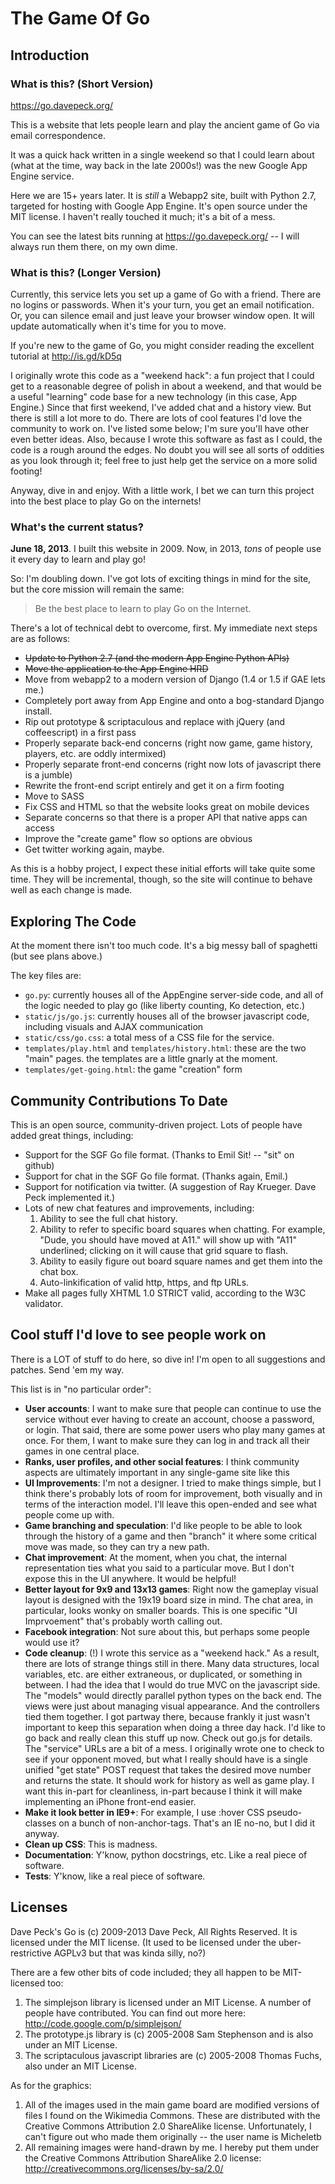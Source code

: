 # The Game Of Go

## Introduction

### What is this? (Short Version)

https://go.davepeck.org/

This is a website that lets people learn and play the ancient game of Go via email correspondence.

It was a quick hack written in a single weekend so that I could learn about (what at the time, way back in the late 2000s!) was the new Google App Engine service.

Here we are 15+ years later. It is _still_ a Webapp2 site, built with Python 2.7, targeted for hosting with Google App Engine. It's open source under the MIT license. I haven't really touched it much; it's a bit of a mess.

You can see the latest bits running at https://go.davepeck.org/ -- I will always run them there, on my own dime.

### What is this? (Longer Version)

Currently, this service lets you set up a game of Go with a friend. There are no logins or passwords. When it's your turn, you get an email notification. Or, you can silence email and just leave your browser window open. It will update automatically when it's time for you to move.

If you're new to the game of Go, you might consider reading the excellent tutorial at http://is.gd/kD5q

I originally wrote this code as a "weekend hack": a fun project that I could get to a reasonable degree of polish in about a weekend, and that would be a useful "learning" code base for a new technology (in this case, App Engine.) Since that first weekend, I've added chat and a history view. But there is still a lot more to do. There are lots of cool features I'd love the community to work on. I've listed some below; I'm sure you'll have other even better ideas. Also, because I wrote this software as fast as I could, the code is a rough around the edges. No doubt you will see all sorts of oddities as you look through it; feel free to just help get the service on a more solid footing!

Anyway, dive in and enjoy. With a little work, I bet we can turn this project into the best place to play Go on the internets!

### What's the current status?

**June 18, 2013**. I built this website in 2009. Now, in 2013, _tons_ of people use it every day to learn and play go!

So: I'm doubling down. I've got lots of exciting things in mind for the site, but the core mission will remain the same:

> Be the best place to learn to play Go on the Internet.

There's a lot of technical debt to overcome, first. My immediate next steps are as follows:

- ~~Update to Python 2.7 (and the modern App Engine Python APIs)~~
- ~~Move the application to the App Engine HRD~~
- Move from webapp2 to a modern version of Django (1.4 or 1.5 if GAE lets me.)
- Completely port away from App Engine and onto a bog-standard Django install.
- Rip out prototype & scriptaculous and replace with jQuery (and coffeescript) in a first pass
- Properly separate back-end concerns (right now game, game history, players, etc. are oddly intermixed)
- Properly separate front-end concerns (right now lots of javascript there is a jumble)
- Rewrite the front-end script entirely and get it on a firm footing
- Move to SASS
- Fix CSS and HTML so that the website looks great on mobile devices
- Separate concerns so that there is a proper API that native apps can access
- Improve the "create game" flow so options are obvious
- Get twitter working again, maybe.

As this is a hobby project, I expect these initial efforts will take quite some time. They will be incremental, though, so the site will continue to behave well as each change is made.

## Exploring The Code

At the moment there isn't too much code. It's a big messy ball of spaghetti (but see plans above.)

The key files are:

- `go.py`: currently houses all of the AppEngine server-side code, and all of the logic needed to play go (like liberty counting, Ko detection, etc.)
- `static/js/go.js`: currently houses all of the browser javascript code, including visuals and AJAX communication
- `static/css/go.css`: a total mess of a CSS file for the service.
- `templates/play.html` and `templates/history.html`: these are the two "main" pages. the templates are a little gnarly at the moment.
- `templates/get-going.html`: the game "creation" form

## Community Contributions To Date

This is an open source, community-driven project. Lots of people have added great things, including:

- Support for the SGF Go file format. (Thanks to Emil Sit! -- "sit" on github)
- Support for chat in the SGF Go file format. (Thanks again, Emil.)
- Support for notification via twitter. (A suggestion of Ray Krueger. Dave Peck implemented it.)
- Lots of new chat features and improvements, including:
  1. Ability to see the full chat history.
  2. Ability to refer to specific board squares when chatting. For example, "Dude, you should have moved at A11." will show up with "A11" underlined; clicking on it will cause that grid square to flash.
  3. Ability to easily figure out board square names and get them into the chat box.
  4. Auto-linkification of valid http, https, and ftp URLs.
- Make all pages fully XHTML 1.0 STRICT valid, according to the W3C validator.

## Cool stuff I'd love to see people work on

There is a LOT of stuff to do here, so dive in! I'm open to all suggestions and patches. Send 'em my way.

This list is in "no particular order":

- **User accounts**: I want to make sure that people can continue to use the service without ever having to create an account, choose a password, or login. That said, there are some power users who play many games at once. For them, I want to make sure they can log in and track all their games in one central place.
- **Ranks, user profiles, and other social features**: I think community aspects are ultimately important in any single-game site like this
- **UI Improvements**: I'm not a designer. I tried to make things simple, but I think there's probably lots of room for improvement, both visually and in terms of the interaction model. I'll leave this open-ended and see what people come up with.
- **Game branching and speculation**: I'd like people to be able to look through the history of a game and then "branch" it where some critical move was made, so they can try a new path.
- **Chat improvement**: At the moment, when you chat, the internal representation ties what you said to a particular move. But I don't expose this in the UI anywhere. It would be helpful!
- **Better layout for 9x9 and 13x13 games**: Right now the gameplay visual layout is designed with the 19x19 board size in mind. The chat area, in particular, looks wonky on smaller boards. This is one specific "UI Imprvoement" that's probably worth calling out.
- **Facebook integration**: Not sure about this, but perhaps some people would use it?
- **Code cleanup**: (!) I wrote this service as a "weekend hack." As a result, there are lots of strange things still in there. Many data structures, local variables, etc. are either extraneous, or duplicated, or something in between. I had the idea that I would do true MVC on the javascript side. The "models" would directly parallel python types on the back end. The views were just about managing visual appearance. And the controllers tied them together. I got partway there, because frankly it just wasn't important to keep this separation when doing a three day hack. I'd like to go back and really clean this stuff up now. Check out go.js for details. The "service" URLs are a bit of a mess. I originally wrote one to check to see if your opponent moved, but what I really should have is a single unified "get state" POST request that takes the desired move number and returns the state. It should work for history as well as game play. I want this in-part for cleanliness, in-part because I think it will make implementing an iPhone front-end easier.
- **Make it look better in IE9+**: For example, I use :hover CSS pseudo-classes on a bunch of non-anchor-tags. That's an IE no-no, but I did it anyway.
- **Clean up CSS**: This is madness.
- **Documentation**: Y'know, python docstrings, etc. Like a real piece of software.
- **Tests**: Y'know, like a real piece of software.

## Licenses

Dave Peck's Go is (c) 2009-2013 Dave Peck, All Rights Reserved. It is licensed under the MIT license. (It used to be licensed under the uber-restrictive AGPLv3 but that was kinda silly, no?)

There are a few other bits of code included; they all happen to be MIT-licensed too:

1. The simplejson library is licensed under an MIT License. A number of people have contributed. You can find out more here: http://code.google.com/p/simplejson/
2. The prototype.js library is (c) 2005-2008 Sam Stephenson and is also under an MIT License.
3. The scriptaculous javascript libraries are (c) 2005-2008 Thomas Fuchs, also under an MIT License.

As for the graphics:

1. All of the images used in the main game board are modified versions of files I found on the Wikimedia Commons. These are distributed with the Creative Commons Attribution 2.0 ShareAlike license. Unfortunately, I can't figure out who made them originally -- the user name is Micheletb
2. All remaining images were hand-drawn by me. I hereby put them under the Creative Commons Attribution ShareAlike 2.0 license: http://creativecommons.org/licenses/by-sa/2.0/
